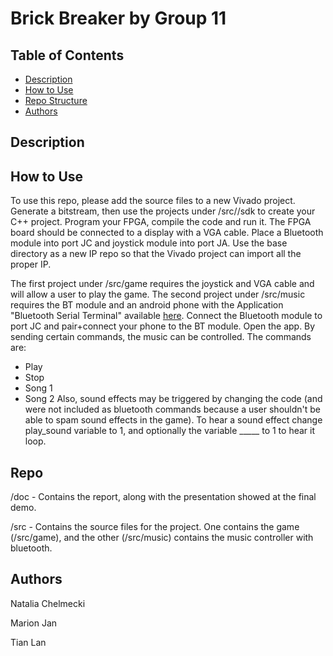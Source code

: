 # Brick Breaker by Group 11

## Table of Contents  
* [Description](#Description)  
* [How to Use](#How)
* [Repo Structure](#Repo)
* [Authors](#Authors)

## Description

## How to Use 
To use this repo, please add the source files to a new Vivado project. Generate a bitstream, then use the projects under /src/<project>/sdk to create your C++ project.
Program your FPGA, compile the code and run it. The FPGA board should be connected to a display with a VGA cable. Place a Bluetooth module into port JC and 
joystick module into port JA. Use the base directory as a new IP repo so that the Vivado project can import all the proper IP.

The first project under /src/game requires the joystick and VGA cable and will allow a user to play the game.
The second project under /src/music requires the BT module and an android phone with the Application "Bluetooth Serial Terminal" available [here](https://play.google.com/store/apps/details?id=de.kai_morich.serial_bluetooth_terminal).
Connect the Bluetooth module to port JC and pair+connect your phone to the BT module. Open the app. By sending certain commands, the music can be controlled. The commands are:
- Play
- Stop
- Song 1
- Song 2
Also, sound effects may be triggered by changing the code (and were not included as bluetooth commands because a user shouldn't be able to spam sound effects in the game). To hear a sound effect change play_sound variable to 1, and optionally the variable _____ to 1 to hear it loop.

## Repo
/doc - Contains the report, along with the presentation showed at the final demo.

/src - Contains the source files for the project. One contains the game (/src/game), and the other (/src/music) contains the music controller with bluetooth.
## Authors

Natalia Chelmecki

Marion Jan

Tian Lan
